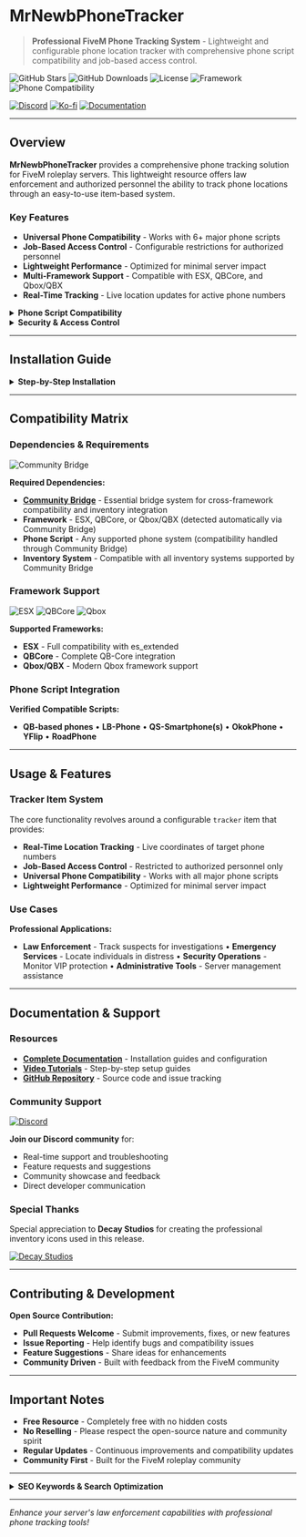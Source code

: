 # MrNewbPhoneTracker

> **Professional FiveM Phone Tracking System** - Lightweight and configurable phone location tracker with comprehensive phone script compatibility and job-based access control.

![GitHub Stars](https://img.shields.io/github/stars/MrNewb/MrNewbPhoneTracker?style=for-the-badge&color=FFD700) ![GitHub Downloads](https://img.shields.io/github/downloads/MrNewb/MrNewbPhoneTracker/total?style=for-the-badge&color=00FF00) ![License](https://img.shields.io/badge/License-FREE-brightgreen?style=for-the-badge) ![Framework](https://img.shields.io/badge/Framework-ESX%20%7C%20QBCore%20%7C%20Qbox-blue?style=for-the-badge) ![Phone Compatibility](https://img.shields.io/badge/Phone_Scripts-6%2B_Supported-orange?style=for-the-badge)

[![Discord](https://img.shields.io/discord/1204398264812830720?label=Discord&logo=discord&color=7289DA&style=for-the-badge)](https://discord.gg/mrnewbscripts) [![Ko-fi](https://img.shields.io/badge/Support-Ko--fi-FF5E5B?style=for-the-badge&logo=ko-fi)](https://ko-fi.com/R5R76BIM9) [![Documentation](https://img.shields.io/badge/Docs-GitBook-blue?style=for-the-badge&logo=gitbook)](https://mrnewbs-scrips.gitbook.io/guide)

---

## Overview

**MrNewbPhoneTracker** provides a comprehensive phone tracking solution for FiveM roleplay servers. This lightweight resource offers law enforcement and authorized personnel the ability to track phone locations through an easy-to-use item-based system.

### Key Features

- **Universal Phone Compatibility** - Works with 6+ major phone scripts
- **Job-Based Access Control** - Configurable restrictions for authorized personnel
- **Lightweight Performance** - Optimized for minimal server impact
- **Multi-Framework Support** - Compatible with ESX, QBCore, and Qbox/QBX
- **Real-Time Tracking** - Live location updates for active phone numbers

<details>
<summary><strong>Phone Script Compatibility</strong></summary>

**Supported Phone Scripts:**
- **QB-based phones** - Framework-integrated phone systems
- **LB-Phone** - Advanced phone system with extensive features  
- **QS-Smartphone(s)** - Popular smartphone script variants
- **OkokPhone** - Feature-rich phone system
- **YFlip** - Lightweight phone script
- **RoadPhone** - Road-themed phone system

</details>

<details>
<summary><strong>Security & Access Control</strong></summary>

- **Job Restrictions** - Limit access to specific jobs (police, federal agents, etc.)
- **Configurable Permissions** - Flexible access control system
- **Audit Trail** - Track usage for administrative purposes
- **Secure Implementation** - Protected against unauthorized access

</details>

---

## Installation Guide

<details>
<summary><strong>Step-by-Step Installation</strong></summary>

### Prerequisites
- **Community Bridge** - Required bridge system (install first)
- **Framework** - ESX, QBCore, or Qbox/QBX (automatically detected)
- **Phone Script** - Any of the supported phone systems
- **Inventory System** - Framework-compatible inventory

### Quick Setup
1. Download and extract the resource to your `resources` folder
2. Add `ensure MrNewbPhoneTracker` to your `server.cfg`
3. Configure job restrictions in the config file
4. Add the tracker item to your inventory system
5. Restart your server

### Configuration
- Edit the configuration file to set job restrictions
- Customize tracker item properties
- Configure phone script compatibility settings

For detailed installation instructions, visit our complete documentation.

</details>

---

## Compatibility Matrix

### Dependencies & Requirements
![Community Bridge](https://img.shields.io/badge/Requires-Community_Bridge-critical?style=for-the-badge&logo=bridge&logoColor=white)

**Required Dependencies:**
- **[Community Bridge](https://github.com/MrNewb/community_bridge)** - Essential bridge system for cross-framework compatibility and inventory integration
- **Framework** - ESX, QBCore, or Qbox/QBX (detected automatically via Community Bridge)
- **Phone Script** - Any supported phone system (compatibility handled through Community Bridge)
- **Inventory System** - Compatible with all inventory systems supported by Community Bridge

### Framework Support
![ESX](https://img.shields.io/badge/ESX-✅_Compatible-green?style=flat-square) ![QBCore](https://img.shields.io/badge/QBCore-✅_Compatible-green?style=flat-square) ![Qbox](https://img.shields.io/badge/Qbox/QBX-✅_Compatible-green?style=flat-square)

**Supported Frameworks:**
- **ESX** - Full compatibility with es_extended
- **QBCore** - Complete QB-Core integration
- **Qbox/QBX** - Modern Qbox framework support

### Phone Script Integration

**Verified Compatible Scripts:**
- **QB-based phones** • **LB-Phone** • **QS-Smartphone(s)** • **OkokPhone** • **YFlip** • **RoadPhone**

---

## Usage & Features

### Tracker Item System
The core functionality revolves around a configurable `tracker` item that provides:

- **Real-Time Location Tracking** - Live coordinates of target phone numbers
- **Job-Based Access Control** - Restricted to authorized personnel only
- **Universal Phone Compatibility** - Works with all major phone scripts
- **Lightweight Performance** - Optimized for minimal server impact

### Use Cases
**Professional Applications:**
- **Law Enforcement** - Track suspects for investigations • **Emergency Services** - Locate individuals in distress • **Security Operations** - Monitor VIP protection • **Administrative Tools** - Server management assistance

---

## Documentation & Support

### Resources
- **[Complete Documentation](https://mrnewbs-scrips.gitbook.io/guide)** - Installation guides and configuration
- **[Video Tutorials](https://www.youtube.com/@mrnewb2819)** - Step-by-step setup guides
- **[GitHub Repository](https://github.com/MrNewb/MrNewbPhoneTracker)** - Source code and issue tracking

### Community Support
[![Discord](https://discordapp.com/api/guilds/1204398264812830720/widget.png?style=banner2)](https://discord.gg/mrnewbscripts)

**Join our Discord community** for:
- Real-time support and troubleshooting
- Feature requests and suggestions
- Community showcase and feedback
- Direct developer communication

### Special Thanks
Special appreciation to **Decay Studios** for creating the professional inventory icons used in this release.

[![Decay Studios](https://i.imgur.com/a6n1J4u.png)](https://discord.gg/yDXZwZPjdN)

---

## Contributing & Development

**Open Source Contribution:**
- **Pull Requests Welcome** - Submit improvements, fixes, or new features
- **Issue Reporting** - Help identify bugs and compatibility issues
- **Feature Suggestions** - Share ideas for enhancements
- **Community Driven** - Built with feedback from the FiveM community

---

## Important Notes

- **Free Resource** - Completely free with no hidden costs
- **No Reselling** - Please respect the open-source nature and community spirit
- **Regular Updates** - Continuous improvements and compatibility updates
- **Community First** - Built for the FiveM roleplay community

---

<details>
<summary><strong>SEO Keywords & Search Optimization</strong></summary>

**FiveM Scripts:** FiveM scripts • FiveM resources • FiveM development • FiveM server scripts • Custom FiveM scripts • Professional FiveM scripts • FiveM script developer • FiveM lua scripts • Best FiveM scripts • Free FiveM scripts • Quality FiveM scripts • Phone tracking scripts

**Phone Tracking System:** FiveM phone tracker • Phone tracking FiveM • FiveM phone location • Phone GPS tracker • Phone surveillance • FiveM tracking system • Phone monitoring • Location tracking FiveM • Phone ping system • FiveM phone scripts

**Law Enforcement Tools:** Police scripts FiveM • Law enforcement FiveM • Police tools • Investigation scripts • Surveillance tools FiveM • Police tracking • Emergency services • Federal agent tools • Security scripts

**Framework Compatibility:** ESX scripts • QBCore scripts • Qbox scripts • QBX scripts • QB-Core resources • Multi-framework scripts • ESX resources • QBCore resources • Framework compatibility • Universal FiveM scripts • Cross-framework development • ESX QBCore Qbox compatibility

**Phone Script Integration:** LB-Phone integration • QS-Smartphone compatibility • OkokPhone scripts • YFlip phone • RoadPhone support • QB phone systems • Phone script compatibility • Multi-phone support

**Free Resources:** Free FiveM scripts • Open source FiveM • Community FiveM scripts • No escrow FiveM • Unencrypted scripts • Community resources • Free roleplay scripts • Open source roleplay • Community driven development

**Roleplay Enhancement:** GTA V roleplay • GTA RP scripts • Roleplay server scripts • RP server resources • Immersive roleplay • Professional roleplay scripts • Roleplay enhancement tools • Police roleplay • Investigation roleplay

**Security & Access Control:** Job restrictions FiveM • Access control scripts • Permission systems • Security scripts • Authorization tools • Role-based access • Job-based permissions

**Technical Features:** Lua programming • Lua scripting • FiveM development • Lightweight scripts • Performance optimization • Real-time tracking • Location services • GPS systems

**Server Administration:** Admin tools FiveM • Server management • Player tracking • Server utilities • Administrative scripts • Monitoring tools • Server enhancement

**Search Tags:** `fivem-scripts` `phone-tracking` `law-enforcement` `police-tools` `esx-scripts` `qbcore-scripts` `qbox-scripts` `qbx-scripts` `phone-scripts` `lb-phone` `qs-smartphone` `okokphone` `free-fivem` `lua-programming` `gta5-roleplay` `roleplay-scripts` `tracking-system` `surveillance-tools` `fivem-resources` `open-source` `multi-framework` `professional-scripts` `security-tools` `free` `fivem` `qbcore` `qbox` `qbx` `esx` `qb-core` `tracker`

</details>

---

*Enhance your server's law enforcement capabilities with professional phone tracking tools!*
